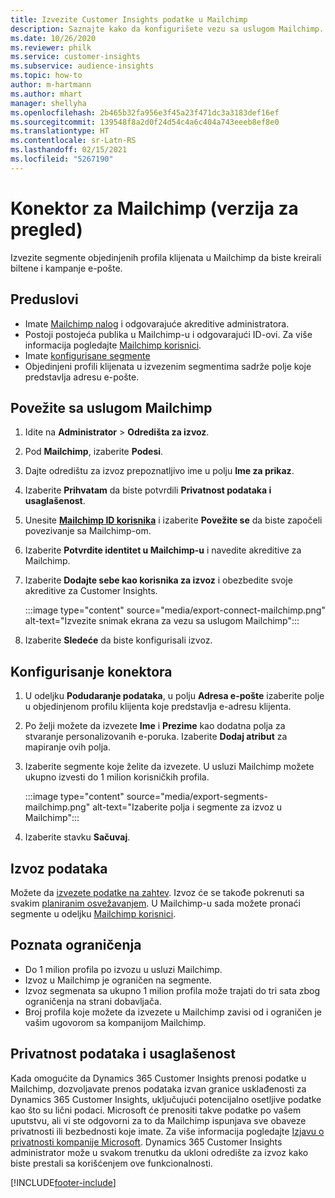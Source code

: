 ```yaml
---
title: Izvezite Customer Insights podatke u Mailchimp
description: Saznajte kako da konfigurišete vezu sa uslugom Mailchimp.
ms.date: 10/26/2020
ms.reviewer: philk
ms.service: customer-insights
ms.subservice: audience-insights
ms.topic: how-to
author: m-hartmann
ms.author: mhart
manager: shellyha
ms.openlocfilehash: 2b465b32fa956e3f45a23f471dc3a3183def16ef
ms.sourcegitcommit: 139548f8a2d0f24d54c4a6c404a743eeeb8ef8e0
ms.translationtype: HT
ms.contentlocale: sr-Latn-RS
ms.lasthandoff: 02/15/2021
ms.locfileid: "5267190"
---
```

# <a name="connector-for-mailchimp-preview"></a>Konektor za Mailchimp (verzija za pregled)

Izvezite segmente objedinjenih profila klijenata u Mailchimp da biste kreirali biltene i kampanje e-pošte.

## <a name="prerequisites"></a>Preduslovi

-   Imate [Mailchimp nalog](https://mailchimp.com/) i odgovarajuće akreditive administratora.
-   Postoji postojeća publika u Mailchimp-u i odgovarajući ID-ovi. Za više informacija pogledajte [Mailchimp korisnici](https://mailchimp.com/help/create-audience/).
-   Imate [konfigurisane segmente](segments.md)
-   Objedinjeni profili klijenata u izvezenim segmentima sadrže polje koje predstavlja adresu e-pošte.

## <a name="connect-to-mailchimp"></a>Povežite sa uslugom Mailchimp

1. Idite na **Administrator** > **Odredišta za izvoz**.

1. Pod **Mailchimp**, izaberite **Podesi**.

1. Dajte odredištu za izvoz prepoznatljivo ime u polju **Ime za prikaz**.

1. Izaberite **Prihvatam** da biste potvrdili **Privatnost podataka i usaglašenost**.

1. Unesite **[Mailchimp ID korisnika](https://mailchimp.com/help/find-audience-id/)** i izaberite **Povežite se** da biste započeli povezivanje sa Mailchimp-om.

1. Izaberite **Potvrdite identitet u Mailchimp-u** i navedite akreditive za Mailchimp.

1. Izaberite **Dodajte sebe kao korisnika za izvoz** i obezbedite svoje akreditive za Customer Insights.

   :::image type="content" source="media/export-connect-mailchimp.png" alt-text="Izvezite snimak ekrana za vezu sa uslugom Mailchimp":::

1. Izaberite **Sledeće** da biste konfigurisali izvoz.

## <a name="configure-the-connector"></a>Konfigurisanje konektora

1. U odeljku **Podudaranje podataka**, u polju **Adresa e-pošte** izaberite polje u objedinjenom profilu klijenta koje predstavlja e-adresu klijenta. 

1. Po želji možete da izvezete **Ime** i **Prezime** kao dodatna polja za stvaranje personalizovanih e-poruka. Izaberite **Dodaj atribut** za mapiranje ovih polja.

1. Izaberite segmente koje želite da izvezete. U usluzi Mailchimp možete ukupno izvesti do 1 milion korisničkih profila.

   :::image type="content" source="media/export-segments-mailchimp.png" alt-text="Izaberite polja i segmente za izvoz u Mailchimp":::

1. Izaberite stavku **Sačuvaj**.

## <a name="export-the-data"></a>Izvoz podataka

Možete da [izvezete podatke na zahtev](export-destinations.md). Izvoz će se takođe pokrenuti sa svakim [planiranim osvežavanjem](system.md#schedule-tab). U Mailchimp-u sada možete pronaći segmente u odeljku [Mailchimp korisnici](https://mailchimp.com/help/create-audience/).

## <a name="known-limitations"></a>Poznata ograničenja

- Do 1 milion profila po izvozu u usluzi Mailchimp.
- Izvoz u Mailchimp je ograničen na segmente.
- Izvoz segmenata sa ukupno 1 milion profila može trajati do tri sata zbog ograničenja na strani dobavljača. 
- Broj profila koje možete da izvezete u Mailchimp zavisi od i ograničen je vašim ugovorom sa kompanijom Mailchimp.

## <a name="data-privacy-and-compliance"></a>Privatnost podataka i usaglašenost

Kada omogućite da Dynamics 365 Customer Insights prenosi podatke u Mailchimp, dozvoljavate prenos podataka izvan granice usklađenosti za Dynamics 365 Customer Insights, uključujući potencijalno osetljive podatke kao što su lični podaci. Microsoft će prenositi takve podatke po vašem uputstvu, ali vi ste odgovorni za to da Mailchimp ispunjava sve obaveze privatnosti ili bezbednosti koje imate. Za više informacija pogledajte [Izjavu o privatnosti kompanije Microsoft](https://go.microsoft.com/fwlink/?linkid=396732).
Dynamics 365 Customer Insights administrator može u svakom trenutku da ukloni odredište za izvoz kako biste prestali sa korišćenjem ove funkcionalnosti.


[!INCLUDE[footer-include](../includes/footer-banner.md)]